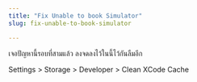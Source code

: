 ```yaml
---
title: "Fix Unable to book Simulator"
slug: fix-unable-to-book-simulator

---
```


เจอปัญหานี้รอบที่สามแล้ว ลงจดลงไว้ในนี้ไว้กันลืมอีก

Settings &gt; Storage &gt; Developer &gt; Clean XCode Cache